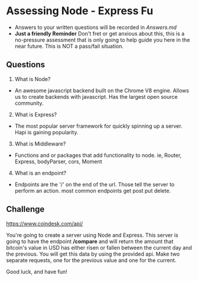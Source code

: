 # Assessing Node - Express Fu

* Answers to your written questions will be recorded in _Answers.md_
* **Just a friendly Reminder** Don't fret or get anxious about this, this is a no-pressure assessment that is only going to help guide you here in the near future. This is NOT a pass/fail situation.

## Questions

1. What is Node?

* An awesome javascript backend built on the Chrome V8 engine. Allows us to create backends with javascript. Has the largest open source community.

2. What is Express?

* The most popular server framework for quickly spinning up a server. Hapi is gaining popularity.

3. What is Middleware?

* Functions and or packages that add functionality to node. ie, Router, Express, bodyParser, cors, Moment

4. What is an endpoint?

* Endpoints are the '/' on the end of the url. Those tell the server to perform an action. most common endpoints get post put delete.

## Challenge

https://www.coindesk.com/api/

You're going to create a server using Node and Express. This server is going to have the endpoint **/compare** and will return the amount that bitcoin's value in USD has either risen or fallen between the current day and the previous. You will get this data by using the provided api. Make two separate requests, one for the previous value and one for the current.

Good luck, and have fun!
